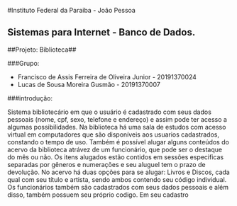 #Instituto Federal da Paraiba - João Pessoa
## Sistemas para Internet - Banco de Dados.
##Projeto: Biblioteca##

###Grupo:
- Francisco de Assis Ferreira de Oliveira Junior - 20191370024
- Lucas de Sousa Moreira Gusmão - 20191370007

###introdução:

Sistema bibliotecário em que o usuário é cadastrado com seus dados pessoais (nome, cpf, sexo, telefone e endereço) e assim pode ter acesso a algumas possibilidades. Na biblioteca há uma sala de estudos com acesso virtual em computadores que são disponíveis aos usuarios cadastrados, constando o tempo de uso.
Também é possível alugar alguns conteúdos do acervo da biblioteca atrávez de um funcionário, que pode ser o destaque do mês ou não.
Os itens alugados estão contidos em sessões especificas separadas por gêneros e numerações e seu aluguel tem o prazo de devolução.
No acervo há duas opções para se alugar: Livros e Discos, cada qual com seu título e artista, sendo ambos contendo seu código individual.
Os funcionários também são cadastrados com seus dados pessoais e além disso, também possuem seu próprio codigo. Em seu cadastro 
